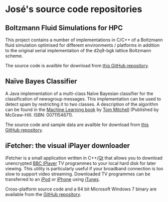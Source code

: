 # José's source code repositories

## Boltzmann Fluid Simulations for HPC

This project contains a number of implementations in C/C++ of a Boltzmann fluid simulation optimised for different environments / platforms in addition to the original serial implementation of the d2q9-bgk lattice Boltzmann scheme.

The source code is availble for download from [this GitHub repository](https://github.com/doraemoncito/boltzmann).

## Naïve Bayes Classifier

A Java implementation of a multi-class Naïve Bayesian classifier for the classification of newsgroup messages. This implementation can be used to detect spam by restricting it to two classes.  A description of the algorithm can be found in the [Machine Learning book](http://www.cs.cmu.edu/afs/cs.cmu.edu/user/mitchell/ftp/mlbook.html) by [Tom Mitchell](http://www.cs.cmu.edu/~tom/) (Published by McGraw-Hill. ISBN: 0071154671).

The source code and sample data are availble for download from [this GitHub repository](https://github.com/doraemoncito/naivebayes).

## iFetcher: the visual iPlayer downloader

iFetcher is a small application written in C++/[Qt](https://www.qt.io/) that allows you to download unencrypted [BBC iPlayer](https://www.bbc.co.uk/iplayer) TV programmes to your local hard disk for later viewing.  This utility is particularly useful if your broadband connection is too slow to support video streaming. Downloaded TV programmes can be transferred to an [iPod](https://www.apple.com/ipod-touch/) or [iPhone](https://www.apple.com/iphone/) using [iTunes](https://www.apple.com/itunes/).

Cross-platform source code and a 64 bit Microsoft Windows 7 binary are available from the [GitHub repository](https://github.com/doraemoncito/ifetcher).
